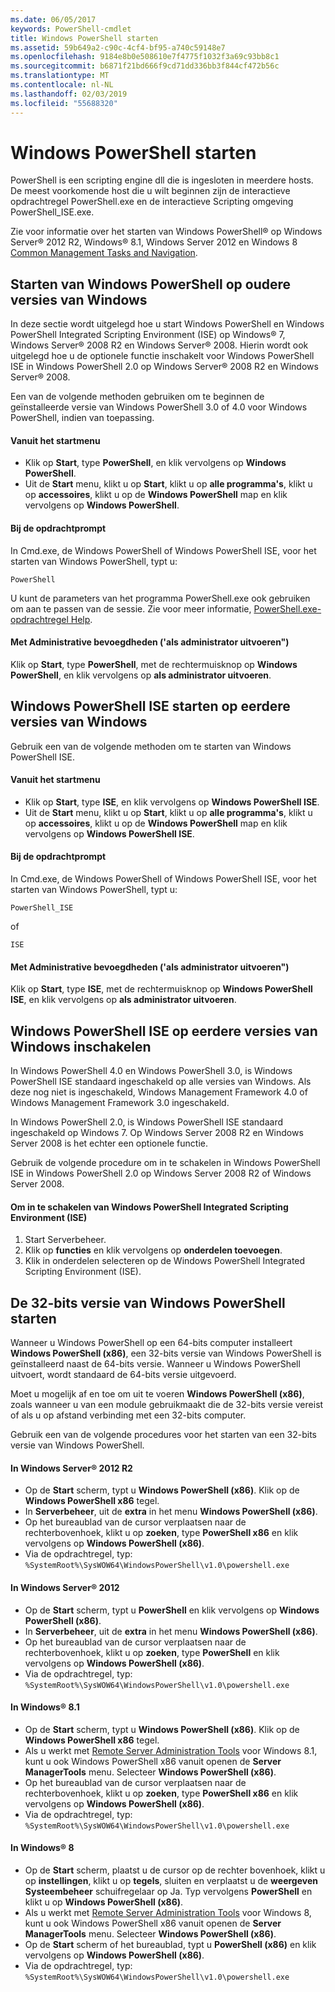 ```yaml
---
ms.date: 06/05/2017
keywords: PowerShell-cmdlet
title: Windows PowerShell starten
ms.assetid: 59b649a2-c90c-4cf4-bf95-a740c59148e7
ms.openlocfilehash: 9184e8b0e508610e7f4775f1032f3a69c93bb8c1
ms.sourcegitcommit: b6871f21bd666f9cd71dd336bb3f844cf472b56c
ms.translationtype: MT
ms.contentlocale: nl-NL
ms.lasthandoff: 02/03/2019
ms.locfileid: "55688320"
---
```

# <a name="starting-windows-powershell"></a>Windows PowerShell starten
PowerShell is een scripting engine dll die is ingesloten in meerdere hosts.  De meest voorkomende host die u wilt beginnen zijn de interactieve opdrachtregel PowerShell.exe en de interactieve Scripting omgeving PowerShell_ISE.exe.

Zie voor informatie over het starten van Windows PowerShell® op Windows Server® 2012 R2, Windows® 8.1, Windows Server 2012 en Windows 8 [Common Management Tasks and Navigation](https://technet.microsoft.com/library/hh831491.aspx).

## <a name="how-to-start-windows-powershell-on-earlier-versions-of-windows"></a>Starten van Windows PowerShell op oudere versies van Windows

In deze sectie wordt uitgelegd hoe u start Windows PowerShell en Windows PowerShell Integrated Scripting Environment (ISE) op Windows® 7, Windows Server® 2008 R2 en Windows Server® 2008. Hierin wordt ook uitgelegd hoe u de optionele functie inschakelt voor Windows PowerShell ISE in Windows PowerShell 2.0 op Windows Server® 2008 R2 en Windows Server® 2008.

Een van de volgende methoden gebruiken om te beginnen de geïnstalleerde versie van Windows PowerShell 3.0 of 4.0 voor Windows PowerShell, indien van toepassing.

#### <a name="from-the-start-menu"></a>Vanuit het startmenu

- Klik op **Start**, type **PowerShell**, en klik vervolgens op **Windows PowerShell**.
- Uit de **Start** menu, klikt u op **Start**, klikt u op **alle programma's**, klikt u op **accessoires**, klikt u op de **Windows PowerShell**  map en klik vervolgens op **Windows PowerShell**.

#### <a name="at-the-command-prompt"></a>Bij de opdrachtprompt

In Cmd.exe, de Windows PowerShell of Windows PowerShell ISE, voor het starten van Windows PowerShell, typt u:

```
PowerShell
```

U kunt de parameters van het programma PowerShell.exe ook gebruiken om aan te passen van de sessie. Zie voor meer informatie, [PowerShell.exe-opdrachtregel Help](../core-powershell/console/PowerShell.exe-Command-Line-Help.md).

#### <a name="with-administrative-privileges-run-as-administrator"></a>Met Administrative bevoegdheden ('als administrator uitvoeren")

Klik op **Start**, type **PowerShell**, met de rechtermuisknop op **Windows PowerShell**, en klik vervolgens op **als administrator uitvoeren**.

## <a name="how-to-start-windows-powershell-ise-on-earlier-releases-of-windows"></a>Windows PowerShell ISE starten op eerdere versies van Windows

Gebruik een van de volgende methoden om te starten van Windows PowerShell ISE.

#### <a name="from-the-start-menu"></a>Vanuit het startmenu

- Klik op **Start**, type **ISE**, en klik vervolgens op **Windows PowerShell ISE**.
- Uit de **Start** menu, klikt u op **Start**, klikt u op **alle programma's**, klikt u op **accessoires**, klikt u op de **Windows PowerShell**  map en klik vervolgens op **Windows PowerShell ISE**.

#### <a name="at-the-command-prompt"></a>Bij de opdrachtprompt

In Cmd.exe, de Windows PowerShell of Windows PowerShell ISE, voor het starten van Windows PowerShell, typt u:

```
PowerShell_ISE
```

of

```
ISE
```

#### <a name="with-administrative-privileges-run-as-administrator"></a>Met Administrative bevoegdheden ('als administrator uitvoeren")

Klik op **Start**, type **ISE**, met de rechtermuisknop op **Windows PowerShell ISE**, en klik vervolgens op **als administrator uitvoeren**.

## <a name="how-to-enable-windows-powershell-ise-on-earlier-releases-of-windows"></a>Windows PowerShell ISE op eerdere versies van Windows inschakelen

In Windows PowerShell 4.0 en Windows PowerShell 3.0, is Windows PowerShell ISE standaard ingeschakeld op alle versies van Windows. Als deze nog niet is ingeschakeld, Windows Management Framework 4.0 of Windows Management Framework 3.0 ingeschakeld.

In Windows PowerShell 2.0, is Windows PowerShell ISE standaard ingeschakeld op Windows 7. Op Windows Server 2008 R2 en Windows Server 2008 is het echter een optionele functie.

Gebruik de volgende procedure om in te schakelen in Windows PowerShell ISE in Windows PowerShell 2.0 op Windows Server 2008 R2 of Windows Server 2008.

#### <a name="to-enable-windows-powershell-integrated-scripting-environment-ise"></a>Om in te schakelen van Windows PowerShell Integrated Scripting Environment (ISE)

1. Start Serverbeheer.
2. Klik op **functies** en klik vervolgens op **onderdelen toevoegen**.
3. Klik in onderdelen selecteren op de Windows PowerShell Integrated Scripting Environment (ISE).

## <a name="starting-the-32-bit-version-of-windows-powershell"></a>De 32-bits versie van Windows PowerShell starten

Wanneer u Windows PowerShell op een 64-bits computer installeert **Windows PowerShell (x86)**, een 32-bits versie van Windows PowerShell is geïnstalleerd naast de 64-bits versie. Wanneer u Windows PowerShell uitvoert, wordt standaard de 64-bits versie uitgevoerd.

Moet u mogelijk af en toe om uit te voeren **Windows PowerShell (x86)**, zoals wanneer u van een module gebruikmaakt die de 32-bits versie vereist of als u op afstand verbinding met een 32-bits computer.

Gebruik een van de volgende procedures voor het starten van een 32-bits versie van Windows PowerShell.

#### <a name="in-windows-server-2012-r2"></a>In Windows Server® 2012 R2

- Op de **Start** scherm, typt u **Windows PowerShell (x86)**. Klik op de **Windows PowerShell x86** tegel.
- In **Serverbeheer**, uit de **extra** in het menu **Windows PowerShell (x86)**.
- Op het bureaublad van de cursor verplaatsen naar de rechterbovenhoek, klikt u op **zoeken**, type **PowerShell x86** en klik vervolgens op **Windows PowerShell (x86)**.
- Via de opdrachtregel, typ: `%SystemRoot%\SysWOW64\WindowsPowerShell\v1.0\powershell.exe`

#### <a name="in-windows-server-2012"></a>In Windows Server® 2012

- Op de **Start** scherm, typt u **PowerShell** en klik vervolgens op **Windows PowerShell (x86)**.
- In **Serverbeheer**, uit de **extra** in het menu **Windows PowerShell (x86)**.
- Op het bureaublad van de cursor verplaatsen naar de rechterbovenhoek, klikt u op **zoeken**, type **PowerShell** en klik vervolgens op **Windows PowerShell (x86)**.
- Via de opdrachtregel, typ: `%SystemRoot%\SysWOW64\WindowsPowerShell\v1.0\powershell.exe`

#### <a name="in-windows-81"></a>In Windows® 8.1

- Op de **Start** scherm, typt u **Windows PowerShell (x86)**. Klik op de **Windows PowerShell x86** tegel.
- Als u werkt met [Remote Server Administration Tools](https://go.microsoft.com/fwlink/?LinkID=304145) voor Windows 8.1, kunt u ook Windows PowerShell x86 vanuit openen de **Server ManagerTools** menu.
  Selecteer **Windows PowerShell (x86)**.
- Op het bureaublad van de cursor verplaatsen naar de rechterbovenhoek, klikt u op **zoeken**, type **PowerShell x86** en klik vervolgens op **Windows PowerShell (x86)**.
- Via de opdrachtregel, typ: `%SystemRoot%\SysWOW64\WindowsPowerShell\v1.0\powershell.exe`

#### <a name="in-windows-8"></a>In Windows® 8

- Op de **Start** scherm, plaatst u de cursor op de rechter bovenhoek, klikt u op **instellingen**, klikt u op **tegels**, sluiten en verplaatst u de **weergeven Systeembeheer** schuifregelaar op Ja. Typ vervolgens **PowerShell** en klikt u op **Windows PowerShell (x86)**.
- Als u werkt met [Remote Server Administration Tools](https://www.microsoft.com/download/details.aspx?id=28972) voor Windows 8, kunt u ook Windows PowerShell x86 vanuit openen de **Server ManagerTools** menu. Selecteer **Windows PowerShell (x86)**.
- Op de **Start** scherm of het bureaublad, typt u **PowerShell (x86)** en klik vervolgens op **Windows PowerShell (x86)**.
- Via de opdrachtregel, typ: `%SystemRoot%\SysWOW64\WindowsPowerShell\v1.0\powershell.exe`
